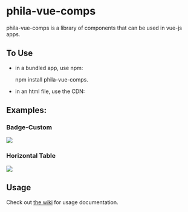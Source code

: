 # phila-vue-comps

phila-vue-comps is a library of components that can be used in vue-js apps.

## To Use
* in a bundled app, use npm:

    npm install phila-vue-comps.
* in an html file, use the CDN:

    <script src="//unpkg.com/@cityofphiladelphia/phila-vue-datafetch@0.0.8/dist/phila-vue-datafetch.js"></script>

## Examples:

### Badge-Custom
![](https://s3.amazonaws.com/mapboard-images/TopicPanel/BadgeCustom.JPG)

### Horizontal Table
![](https://s3.amazonaws.com/mapboard-images/TopicPanel/horizontalTable_2.JPG)

## Usage
Check out [the wiki](https://github.com/CityOfPhiladelphia/phila-vue-comps/wiki) for usage documentation.

